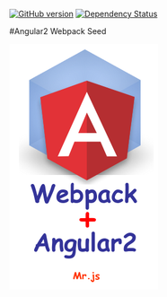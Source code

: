 [![GitHub version](https://badge.fury.io/gh/blinfo%2Fangular2-webpack-seed.svg)](https://badge.fury.io/gh/blinfo%2Fangular2-webpack-seed)
[![Dependency Status](https://david-dm.org/blinfo/angular2-webpack-seed.svg)](https://david-dm.org/angularclass/angular2-webpack-starter)

#Angular2 Webpack Seed 

![enter image description here](assets/webpack+angular.png "webpack+angular.png")
